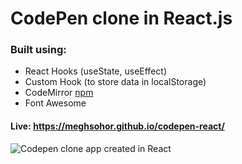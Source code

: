 # CodePen clone in React.js

### Built using:
 - React Hooks (useState, useEffect)
 - Custom Hook (to store data in localStorage)
 - CodeMirror [npm](https://www.npmjs.com/package/codemirror)
 - Font Awesome

#### Live: https://meghsohor.github.io/codepen-react/

![Codepen clone app created in React](https://meghsohor.github.io/codepen-react/codepen.jpg)